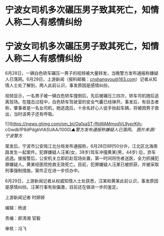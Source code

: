 # 宁波女司机多次碾压男子致其死亡，知情人称二人有感情纠纷

# 宁波女司机多次碾压男子致其死亡，知情人称二人有感情纠纷

6月28日，一辆白色轿车碾压一男子的视频被大量转发，当晚警方发布通报称嫌疑人已落网。6月29日，上游新闻（报料邮箱：cnshangyou@163.com）记者从知情人士处了解到，两人此前认识，事发原因是感情纠纷。

视频显示，一名男子被一辆白色轿车撞倒后，先后被碾压三四次，轿车司机随后逃离现场。在撞击过程中，白色轿车驾驶室的安全气囊已经弹开。事发后，有目击者称，肇事者是一名女司机，她逃逸后，十余名好心人徒手抬起车辆，将被困男子救出，当时该男子还有呼吸。

![](https://inews.gtimg.com/om_bt/Oa1xaST-ffbWAMmodVL9yprKjh-
cGwdb1P8dPdgbVIASUAA/1000)_▲警方发布通报称嫌疑人已落网。 图片来源/宁波警方_

案发后，宁波市公安局江北分局发布通报称，6月28日8时50分许，江北区北海南路发生一起案件。犯罪嫌疑人汪某(女，38岁)驾车冲撞黄某(男，44岁)
后，弃车逃逸。接报警后，公安机关立即赶赴现场处置，第一时间将伤者送医，全力抓捕犯罪嫌疑人。黄某经医院抢救无效死亡。目前，犯罪嫌疑人汪某已被抓获，并被采取刑事强制措施，案件正在进一步侦办中。

6月29日，上游新闻记者从权威知情人士处获悉，汪某和黄某此前认识，事发原因是感情纠纷。汪某行事有些偏激，目前还在做进一步的鉴定。

上游新闻记者 时婷婷

编辑：杨波

责编：郎清湘 官毅

审核：冯飞


